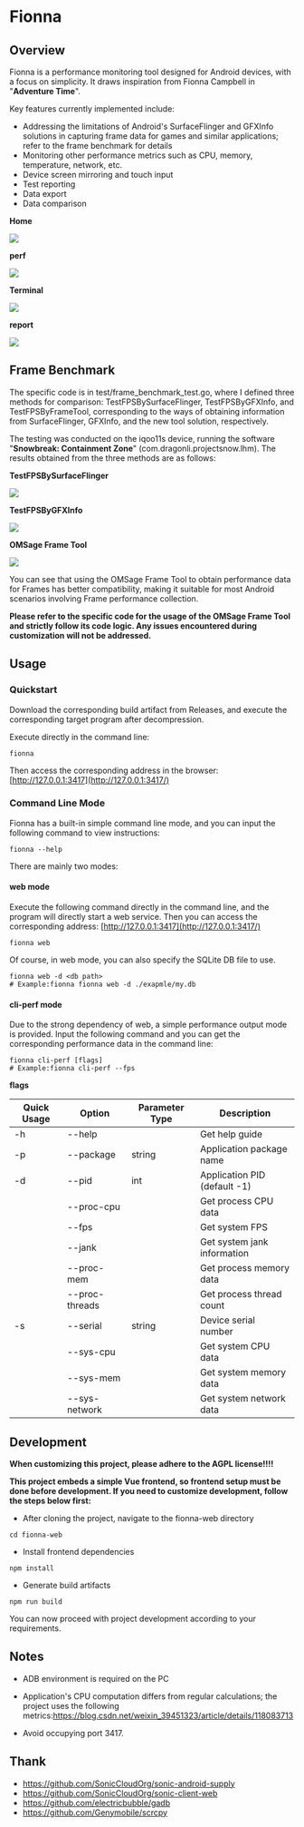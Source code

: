 # Fionna

## Overview

Fionna is a performance monitoring tool designed for Android devices, with a focus on simplicity. It draws inspiration from Fionna Campbell in "**Adventure Time**".

Key features currently implemented include:

- Addressing the limitations of Android's SurfaceFlinger and GFXInfo solutions in capturing frame data for games and similar applications; refer to the frame benchmark for details
- Monitoring other performance metrics such as CPU, memory, temperature, network, etc.
- Device screen mirroring and touch input
- Test reporting
- Data export
- Data comparison

**Home**

![](./doc/Home.png)

**perf**

![](doc/Perf.png)

**Terminal**

![](./doc/Terminal.png)

**report**

![](./doc/Report.png)

## Frame Benchmark

The specific code is in test/frame_benchmark_test.go, where I defined three methods for comparison: TestFPSBySurfaceFlinger, TestFPSByGFXInfo, and TestFPSByFrameTool, corresponding to the ways of obtaining information from SurfaceFlinger, GFXInfo, and the new tool solution, respectively.

The testing was conducted on the iqoo11s device, running the software "**Snowbreak: Containment Zone**" (com.dragonli.projectsnow.lhm). The results obtained from the three methods are as follows:

**TestFPSBySurfaceFlinger**

![](./doc/TestFPSBySurfaceFlinger.png)

**TestFPSByGFXInfo**

![](./doc/TestFPSByGFXInfo.png)

**OMSage Frame Tool**

![](./doc/TestFPSByOMSageFrameTool.png)

You can see that using the OMSage Frame Tool to obtain performance data for Frames has better compatibility, making it suitable for most Android scenarios involving Frame performance collection.

**Please refer to the specific code for the usage of the OMSage Frame Tool and strictly follow its code logic. Any issues encountered during customization will not be addressed.**

## Usage

### Quickstart

Download the corresponding build artifact from Releases, and execute the corresponding target program after decompression.

Execute directly in the command line:

```
fionna
```

Then access the corresponding address in the browser: [http://127.0.0.1:3417](http://127.0.0.1:3417/)

### Command Line Mode

Fionna has a built-in simple command line mode, and you can input the following command to view instructions:

```
fionna --help
```

There are mainly two modes:

#### web mode

Execute the following command directly in the command line, and the program will directly start a web service. Then you can access the corresponding address: [http://127.0.0.1:3417](http://127.0.0.1:3417/)

```
fionna web
```

Of course, in web mode, you can also specify the SQLite DB file to use.

```
fionna web -d <db path>
# Example:fionna fionna web -d ./exapmle/my.db
```

#### cli-perf mode

Due to the strong dependency of web, a simple performance output mode is provided. Input the following command and you can get the corresponding performance data in the command line:

```
fionna cli-perf [flags]
# Example:fionna cli-perf --fps
```

**flags**

| Quick Usage | Option         | Parameter Type | Description                  |
| ----------- | -------------- | -------------- | ---------------------------- |
| -h          | --help         |                | Get help guide               |
| -p          | --package      | string         | Application package name     |
| -d          | --pid          | int            | Application PID (default -1) |
|             | --proc-cpu     |                | Get process CPU data         |
|             | --fps          |                | Get system FPS               |
|             | --jank         |                | Get system jank information  |
|             | --proc-mem     |                | Get process memory data      |
|             | --proc-threads |                | Get process thread count     |
| -s          | --serial       | string         | Device serial number         |
|             | --sys-cpu      |                | Get system CPU data          |
|             | --sys-mem      |                | Get system memory data       |
|             | --sys-network  |                | Get system network data      |

## Development

**When customizing this project, please adhere to the AGPL license!!!!**

**This project embeds a simple Vue frontend, so frontend setup must be done before development. If you need to customize development, follow the steps below first:**

- After cloning the project, navigate to the fionna-web directory

```
cd fionna-web
```

- Install frontend dependencies

```
npm install
```

- Generate build artifacts

```
npm run build
```

You can now proceed with project development according to your requirements.

## Notes

- ADB environment is required on the PC
- Application's CPU computation differs from regular calculations; the project uses the following metrics:https://blog.csdn.net/weixin_39451323/article/details/118083713

- Avoid occupying port 3417.

## Thank

- https://github.com/SonicCloudOrg/sonic-android-supply
- https://github.com/SonicCloudOrg/sonic-client-web
- https://github.com/electricbubble/gadb
- https://github.com/Genymobile/scrcpy